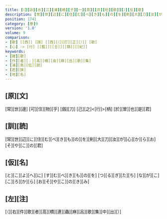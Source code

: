 ```yaml
---
title: [（][詠][水][江][浦][嶋][子][一][首][[并][短][歌]][）][反][歌]
description: [常][世][辺][に][住][む][べ][き][も][の][を][剣][大][刀][汝][が][心][か][ら][お][そ][や][こ][の][君]
position: 1741
category: [巻]9
version: '1.0'
volume: 9
comparison:
- [歌] [[西]] [謌] [[西][（][訂][正][）]] [歌]
- [心] -> [行] [[藍]][[壬]][[類]][[紀]]
keywords:
- [雑][歌]
- [作][者][：][高][橋][虫][麻][呂][歌][集]
- [浦][島][伝][説]
- [若][狭]
- [地][名]
---
```


## [原][文]

[常][世][邊] [可][住][物][乎] [劔][刀] [己][之]<[行]>[柄] [於][曽][也][是][君]

## [訓][読]

[常][世][辺][に][住][む][べ][き][も][の][を][剣][大][刀][汝][が][心][か][ら][お][そ][や][こ][の][君]

## [仮][名]

[と][こ][よ][へ][に] [す][む][べ][き][も][の][を] [つ][る][ぎ][た][ち] [な][が][こ][こ][ろ][か][ら] [お][そ][や][こ][の][き][み]

## [左][注]

[（][右][件][歌][者][高][橋][連][蟲][麻][呂][歌][集][中][出][）]
